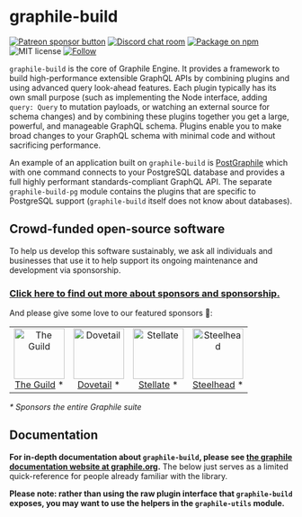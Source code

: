 # graphile-build

<span class="badge-patreon"><a href="https://patreon.com/benjie" title="Support Graphile development on Patreon"><img src="https://img.shields.io/badge/sponsor-via%20Patreon-orange.svg" alt="Patreon sponsor button" /></a></span>
[![Discord chat room](https://img.shields.io/discord/489127045289476126.svg)](http://discord.gg/graphile)
[![Package on npm](https://img.shields.io/npm/v/graphile-build.svg?style=flat)](https://www.npmjs.com/package/graphile-build)
![MIT license](https://img.shields.io/npm/l/graphile-build.svg)
[![Follow](https://img.shields.io/badge/twitter-@GraphileHQ-blue.svg)](https://twitter.com/GraphileHQ)

`graphile-build` is the core of Graphile Engine. It provides a framework to
build high-performance extensible GraphQL APIs by combining plugins and using
advanced query look-ahead features. Each plugin typically has its own small
purpose (such as implementing the Node interface, adding `query: Query` to
mutation payloads, or watching an external source for schema changes) and by
combining these plugins together you get a large, powerful, and manageable
GraphQL schema. Plugins enable you to make broad changes to your GraphQL
schema with minimal code and without sacrificing performance.

An example of an application built on `graphile-build` is
[PostGraphile](https://github.com/graphile/postgraphile) which with one
command connects to your PostgreSQL database and provides a full highly
performant standards-compliant GraphQL API. The separate `graphile-build-pg`
module contains the plugins that are specific to PostgreSQL support
(`graphile-build` itself does not know about databases).

<!-- SPONSORS_BEGIN -->

## Crowd-funded open-source software

To help us develop this software sustainably, we ask all individuals and
businesses that use it to help support its ongoing maintenance and development
via sponsorship.

### [Click here to find out more about sponsors and sponsorship.](https://www.graphile.org/sponsor/)

And please give some love to our featured sponsors 🤩:

<table><tr>
<td align="center"><a href="https://www.the-guild.dev/"><img src="https://graphile.org/images/sponsors/theguild.png" width="90" height="90" alt="The Guild" /><br />The Guild</a> *</td>
<td align="center"><a href="https://dovetailapp.com/"><img src="https://graphile.org/images/sponsors/dovetail.png" width="90" height="90" alt="Dovetail" /><br />Dovetail</a> *</td>
<td align="center"><a href="https://stellate.co/"><img src="https://graphile.org/images/sponsors/Stellate.png" width="90" height="90" alt="Stellate" /><br />Stellate</a> *</td>
<td align="center"><a href="https://gosteelhead.com/"><img src="https://graphile.org/images/sponsors/steelhead.svg" width="90" height="90" alt="Steelhead" /><br />Steelhead</a> *</td>
</tr></table>

<em>\* Sponsors the entire Graphile suite</em>

<!-- SPONSORS_END -->

## Documentation

**For in-depth documentation about `graphile-build`, please see [the graphile
documentation website at graphile.org](https://www.graphile.org/).** The
below just serves as a limited quick-reference for people already familiar
with the library.

**Please note: rather than using the raw plugin interface that
`graphile-build` exposes, you may want to use the helpers in
the `graphile-utils` module.**

